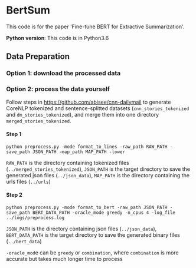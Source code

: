 # BertSum


This code is for the paper 'Fine-tune BERT for Extractive Summarization'.

**Python version**: This code is in Python3.6

## Data Preparation
### Option 1: download the processed data

### Option 2: process the data yourself


Follow steps in https://github.com/abisee/cnn-dailymail to generate CoreNLP tokenized and sentence-splitted datasets (`cnn_stories_tokenized` and `dm_stories_tokenized`), and merge them into one directory `merged_stories_tokenized`.

#### Step 1
 
```
python preprocess.py -mode format_to_lines -raw_path RAW_PATH -save_path JSON_PATH -map_path MAP_PATH -lower 
```

`RAW_PATH` is the directory containing tokenized files (`../merged_stories_tokenized`), `JSON_PATH` is the target directory to save the generated json files (`../json_data`), `MAP_PATH` is the  directory containing the urls files (`../urls`)

#### Step 2

```
python preprocess.py -mode format_to_bert -raw_path JSON_PATH -save_path BERT_DATA_PATH -oracle_mode greedy -n_cpus 4 -log_file ../logs/preprocess.log
```

`JSON_PATH` is the directory containing json files (`../json_data`), `BERT_DATA_PATH` is the target directory to save the generated binary files (`../bert_data`)

`-oracle_mod`e can be `greedy` or `combination`, where `combination` is more accurate but takes much longer time to process 
